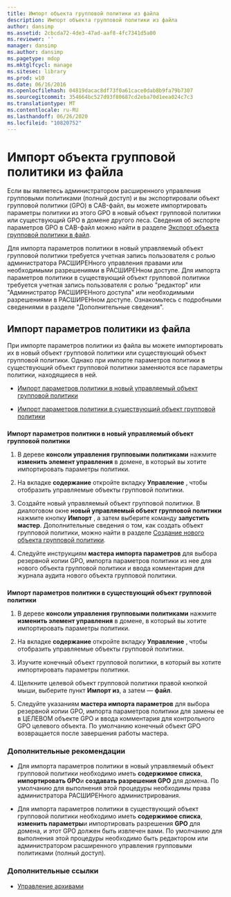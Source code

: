 ```yaml
---
title: Импорт объекта групповой политики из файла
description: Импорт объекта групповой политики из файла
author: dansimp
ms.assetid: 2cbcda72-4de3-47ad-aaf8-4fc7341d5a00
ms.reviewer: ''
manager: dansimp
ms.author: dansimp
ms.pagetype: mdop
ms.mktglfcycl: manage
ms.sitesec: library
ms.prod: w10
ms.date: 06/16/2016
ms.openlocfilehash: 04819dacac8df73f0a61cace0dab8b9fa79b7307
ms.sourcegitcommit: 354664bc527d93f80687cd2eba70d1eea024c7c3
ms.translationtype: MT
ms.contentlocale: ru-RU
ms.lasthandoff: 06/26/2020
ms.locfileid: "10820752"
---
```

# Импорт объекта групповой политики из файла


Если вы являетесь администратором расширенного управления групповыми политиками (полный доступ) и вы экспортировали объект групповой политики (GPO) в CAB-файл, вы можете импортировать параметры политики из этого GPO в новый объект групповой политики или существующий GPO в домене другого леса. Сведения об экспорте параметров GPO в CAB-файл можно найти в разделе [Экспорт объекта групповой политики в файл](export-a-gpo-to-a-file.md).

Для импорта параметров политики в новый управляемый объект групповой политики требуется учетная запись пользователя с ролью администратора РАСШИРЕНного управления правами или необходимыми разрешениями в РАСШИРЕНном доступе. Для импорта параметров политики в существующий объект групповой политики требуется учетная запись пользователя с ролью "редактор" или "Администратор РАСШИРЕНного доступа" или необходимыми разрешениями в РАСШИРЕНном доступе. Ознакомьтесь с подробными сведениями в разделе "Дополнительные сведения".

## Импорт параметров политики из файла


При импорте параметров политики из файла вы можете импортировать их в новый объект групповой политики или существующий объект групповой политики. Однако при импорте параметров политики в существующий объект групповой политики заменяются все параметры политики, находящиеся в ней.

-   [Импорт параметров политики в новый управляемый объект групповой политики](#bkmk-new)

-   [Импорт параметров политики в существующий объект групповой политики](#bkmk-existing)

### <a href="" id="bkmk-new"></a>

**Импорт параметров политики в новый управляемый объект групповой политики**

1.  В дереве **консоли управления групповыми политиками** нажмите **изменить элемент управления** в домене, в который вы хотите импортировать параметры политики.

2.  На вкладке **содержание** откройте вкладку **Управление** , чтобы отобразить управляемые объекты групповой политики.

3.  Создайте новый управляемый объект групповой политики. В диалоговом окне **новый управляемый объект групповой политики** нажмите кнопку **Импорт** , а затем выберите команду **запустить мастер**. Дополнительные сведения о том, как создать объект групповой политики, можно найти в разделе [Создание нового объекта групповой политики](create-a-new-controlled-gpo-agpm40.md).

4.  Следуйте инструкциям **мастера импорта параметров** для выбора резервной копии GPO, импорта параметров политики из нее для нового объекта групповой политики и ввода комментария для журнала аудита нового объекта групповой политики.

### <a href="" id="bkmk-existing"></a>

**Импорт параметров политики в существующий объект групповой политики**

1.  В дереве **консоли управления групповыми политиками** нажмите **изменить элемент управления** в домене, в который вы хотите импортировать параметры политики.

2.  На вкладке **содержание** откройте вкладку **Управление** , чтобы отобразить управляемые объекты групповой политики.

3.  Изучите конечный объект групповой политики, в который вы хотите импортировать параметры политики.

4.  Щелкните целевой объект групповой политики правой кнопкой мыши, выберите пункт **Импорт из**, а затем — **файл**.

5.  Следуйте указаниям **мастера импорта параметров** для выбора резервной копии GPO, импорта параметров политики для замены ее в ЦЕЛЕВОМ объекте GPO и ввода комментария для контрольного GPO целевого объекта. По умолчанию конечный объект GPO возвращается после завершения работы мастера.

### Дополнительные рекомендации

-   Для импорта параметров политики в новый управляемый объект групповой политики необходимо иметь **содержимое списка**, **импортировать GPO**и **создавать разрешения GPO** для домена. По умолчанию для выполнения этой процедуры необходимы права администратора РАСШИРЕНного администрирования.

-   Для импорта параметров политики в существующий объект групповой политики необходимо иметь **содержимое списка**, **изменить параметры**и импортировать разрешения **GPO** для домена, и этот GPO должен быть извлечен вами. По умолчанию для выполнения этой процедуры необходимо быть редактором или администратором расширенного управления групповыми политиками (полный доступ).

### Дополнительные ссылки

-   [Управление архивами](managing-the-archive-agpm40.md)

 

 





